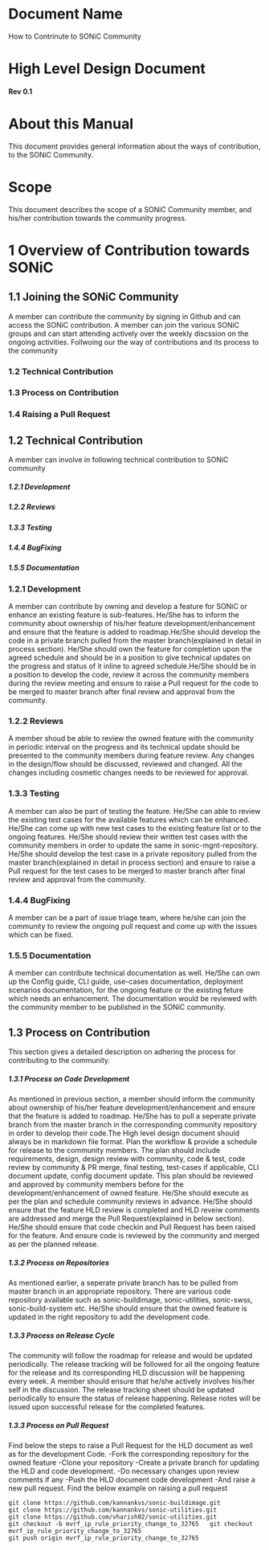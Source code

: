 # Document Name                                                  
How to Contrinute to SONiC Community  
                          
# High Level Design Document                                   
#### Rev 0.1                                                   

# About this Manual
This document provides general information about the ways of contribution, to the SONiC Community.

# Scope                                                                                  
This document describes the scope of a SONiC Community member, and his/her contribution towards the community progress.

# 1 Overview of Contribution towards SONiC

## 1.1 Joining the SONiC Community
 A member can contribute the community by signing in Github and can access the SONiC contribution. A member can join the various SONiC groups
 and can start attending actively over the weekly discssion on the ongoing activities. Follwoing our the way of contributions and its process to the community
 
 ### 1.2 Technical Contribution
 ### 1.3 Process on Contribution
 ### 1.4 Raising a Pull Request
 
## 1.2 Technical Contribution
 A member can involve in following technical contribution to SONiC community
##### 1.2.1 Development
##### 1.2.2 Reviews
##### 1.3.3 Testing 
##### 1.4.4 BugFixing 
##### 1.5.5 Documentation
  
### 1.2.1 Development                    
A member can contribute by owning and develop a feature for SONiC or enhance an existing feature is sub-features. He/She has to inform the community about ownership of his/her feature development/enhancement and ensure that the feature is added to roadmap.He/She should develop the code in a private branch pulled from the master branch(explained in detail in process section). He/She should own the feature for completion upon the agreed schedule and should be in a position to give technical updates on the progress and status of it inline to agreed schedule.He/She should be in a position to develop the code, review it across the community members during the review meeting and ensure to raise a Pull request for the code to be merged to master branch after final review and approval from the community.
              
### 1.2.2 Reviews
A member shoud be able to review the owned feature with the community in periodic interval on the progress and its technical update should be presented to the community members during feature review. Any changes in the design/flow should be discussed, reviewed and changed. All the changes including cosmetic changes needs to be reviewed for approval.

### 1.3.3 Testing
A member can also be part of testing the feature. He/She can able to review the existing test cases for the available features which can be enhanced. He/She can come up with new test cases to the existing feature list or to the ongoing features. He/She should review their written test cases with the community members in order to update the same in sonic-mgnt-repository. He/She should develop the test case in a private repository pulled from the master branch(explained in detail in process section) and ensure to raise a Pull request for the test cases to be merged to master branch after final review and approval from the community.                                  

### 1.4.4 BugFixing
A member can be a part of issue triage team, where he/she can join the community to review the ongoing pull request and come up with the issues which can be fixed.

### 1.5.5 Documentation
A member can contribute technical documentation as well. He/She can own up the Config guide, CLI  guide, use-cases documentation, deployment scenarios documentation, for the ongoing feature or the existing feture which needs an enhancement. The documentation would be reviewed with the community member to be published in the SONiC community.


## 1.3 Process on Contribution
This section gives a detailed description on adhering the process for contributing to the community. 

##### 1.3.1 Process on Code Development
As mentioned in previous section, a member should inform the community about ownership of his/her feature development/enhancement and ensure that the feature is added to roadmap. He/She has to pull a seperate private branch from the master branch in the corresponding community repository in order to develop their code.The High level design document should always be in markdown file format. Plan the workflow & provide a schedule for release to the community members. The plan should include requirements, design, design review with community, code & test, code review by community & PR merge, final testing, test-cases if applicable, CLI document update, config document update. This plan should be reviewed and approved by community members before for the development/enhancement of owned feature. He/She should execute as per the plan and schedule community reviews in advance. He/She should ensure that the feature HLD review is completed and  HLD reveiw comments are addressed and merge the Pull Request(explained in below section). He/She should ensure that code checkin and Pull Request has been raised for the feature. And ensure code is reviewed by the community and merged as per the planned release.

##### 1.3.2 Process on Repositories
As mentioned earlier, a seperate private branch has to be pulled from master branch in an appropriate repository. There are various code repository available such as sonic-buildimage, sonic-utilities, sonic-swss, sonic-build-system etc. He/She should ensure that the owned feature is updated in  the right repository to add the development code.

##### 1.3.3 Process on Release Cycle
The community will follow the roadmap for release and would be updated periodically. The release tracking will be followed for all the ongoing feature for the release and its corresponding HLD discussion will be happening every week. A member should ensure that he/she actively involves his/her self in the discussion. The release tracking sheet should be updated periodically to ensure the status of release happening. Release notes will be issued upon successful release for the completed features. 

##### 1.3.3 Process on Pull Request
Find below the steps to raise a Pull Request for the HLD document as well as for the development Code.
	-Fork the corresponding repository for the owned feature
	-Clone your repository 
	-Create a private branch for updating the HLD and code development.
	-Do necessary changes upon review comments if any
	-Push the HLD document code development 
	-And raise a new pull request.
Find the below example on raising a pull request

```
git clone https://github.com/kannankvs/sonic-buildimage.git	 	 
git clone https://github.com/kannankvs/sonic-utilities.git	 	 
git clone https://github.com/vharish02/sonic-utilities.git	 	 
git checkout -b mvrf_ip_rule_priority_change_to_32765	git checkout mvrf_ip_rule_priority_change_to_32765	 
git push origin mvrf_ip_rule_priority_change_to_32765	 	 

```
